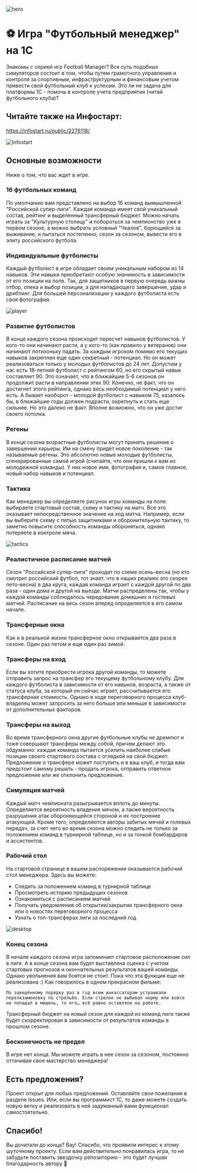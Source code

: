 ![hero](/Images/readme-logo.png)

# ⚽ Игра "Футбольный менеджер" на 1С

Знакомы с серией игр Football Manager? Вся суть подобных симуляторов состоит в том, чтобы путем грамотного управления и контроля за спортивным, инфраструктурным и финансовым учетом привести свой футбольный клуб к успехам. Это ли не задача для платформы 1С - помочь в контроле учета предприятия (читай футбольного клуба)?

## Читайте также на Инфостарт:

https://infostart.ru/public/2276118/

![Infostart](https://infostart.ru/bitrix/templates/sandbox_empty/assets/tpl/abo/img/logo.svg)

## Основные возможности

Ниже о том, что вас ждет в игре.

### 16 футбольных команд

По умолчанию вам представлено на выбор 16 команд вымышленной "Российской супер-лиги". Каждая команда имеет свой уникальный состав, рейтинг и выделенный трансферный бюджет. Можно начать играть за "Культурную столицу" и побороться за чемпионство уже в первом сезоне, а можно выбрать условный "Чкалов", борющийся за выживание, и пытаться постепенно, сезон за сезоном, вывести его в элиту российского футбола.

### Индивидуальные футболисты

Каждый футболист в игре обладает своим уникальным набором из 14 навыков. Эти навыки приобретают особую значимость в зависимости от его позиции на поле. Так, для защитников в первую очередь важны отбор, опека и выбор позиции, а для нападающего завершение, удар и дриблинг. Для большей персонализации у каждого футболиста есть своя фотография.

![player](/Images/player.png)

### Развитие футболистов

В конце каждого сезона происходит пересчет навыков футболистов. У кого-то они начинают расти, а у кого-то (как правило у ветеранов) они начинают потихоньку падать.
За каждым игроком помимо его текущих навыков закреплен еще один секретный - потенциал. Но он может реализоваться только у молодых футболистов до 24 лет. Допустим у нас есть 18-летний футболист с рейтингом 60, но его скрытый навык составляет 90. Это означает, что в ближайшие 5-6 сезонов он продолжит расти в направлении этих 90. Конечно, не факт, что он достигнет этого рейтинга, однако весь необходимый потенциал у него есть. А бывает наоборот - молодой футболист с навыком 75, казалось бы, в ближайшие годы должен подрасти, окрепнуть и стать еще сильнее. Но это далеко не факт. Вполне возможно, что он уже достиг своего потолка.

### Регены

В конце сезона возрастные футболисты могут принять решение о завершении карьеры. Им на смену придет новое поколение - так называемые регены. Это абсолютно новые молодые футболисты, сгенерированные самой игрой (считайте, что они пришли к вам из молодежной команды). У них новое имя, фотография и, самое главное, новый набор навыков и потенциал.

### Тактика

Как менеджер вы определяете рисунок игры команды на поле: выбираете стартовый состав, схему и тактику на матч. Все это оказывает непосредственное значение на ход матча. Например, если вы выберите схему с пятью защитниками и оборонительную тактику, то заметно повысите способность команды обороняться, однако потеряете в контроле мяча.

![tactics](/Images/tactics.png)

### Реалистичное расписание матчей

Сезон "Российской супер-лиги" проходит по схеме осень-весна (но кто смотрит российский футбол, тот знает, что в наших реалиях это скорее лето-весна) в два круга, каждая команда играет с каждой другой по два раза - один дома и другой на выезде. Матчи распределены так, чтобы у каждой команды соблюдалось чередование домашних и гостевых матчей. Расписание на весь сезон вперед определяется в его самом начале.

### Трансферные окна

Как и в реальной жизни трансферное окно открывается два раза в сезоне. Один раз летом и еще один раз зимой.

### Трансферы на вход

Если вы хотите приобрести игрока другой команды, то можете отправить запрос на трансфер его текущему футбольному клубу. Для каждого футболиста в зависимости от его навыков, возраста, а также от статуса клуба, за который он сейчас играет, рассчитывается его трансферная стоимость. Однако в ходе переговорного процесса клуб-владелец может запросить за него больше или меньше в зависимости от дополнительных факторов.

### Трансферы на выход

Во время трансферного окна другие футбольные клубы не дремлют и тоже совершают трансферы между собой, причем делают это обдуманно: каждая команда пытается усилить наиболее слабые позиции своего стартового состава с оглядкой на свой бюджет. Предложение о трансфере может поступить и в ваш клуб, и тогда вам предстоит самому решать - продать игрока, отправить ответное предложение или же отклонить предложение.

### Симуляция матчей

Каждый матч чемпионата разыгрывается вплоть до минуты. Определяется вероятность владения мячом, а также вероятность разрушения атак обороняющейся стороной и их построение атакующей. Кроме того, определяются авторы забитых мячей и голевых передач, за счет чего во время сезона можно следить не только за положением команд в турнирной таблице, но и за гонкой бомбардиров и ассистентов.

### Рабочий стол

На стартовой странице в вашем распоряжении оказывается рабочий стол менеджера. Здесь вы можете:

- Следить за положением команд в турнирной таблице
- Просмотреть историю предыдущих сезонов
- Ознакомиться с расписанием матчей
- Получать уведомления об открытии/закрытии трансферного окна или о новостях переговорного процесса
- Узнать о топ-трансферах лиги за последний год

![desktop](/Images/desktop.png)

### Конец сезона

В начале каждого сезона игра запоминает стартовое расположение сил в лиге. А в конце сезона вам будет выставлена оценка с учетом стартовых прогнозов и окончательных результатов вашей команды. Однако увольнения вам боятся не стоит. Пока что эта функция еще не реализована :) Как говорилось в одном прекрасном фильме:

```
По заведённому порядку раз в год всем инкассаторам устраивали переэкзаменовку по стрельбе. Если стрелок не выбивал норму или вовсе не попадал в мишень, то его… всё равно оставляли на работе.
```

Трансферный бюджет на новый сезон для каждой из команд лиги также будет скорректирован в зависимости от результатов команды в прошлом сезоне.

### Бесконечность не предел

В игре нет конца. Мы можете играть в нее сезон за сезоном, постоянно оттачивая свое мастерство менеджера!

## Есть предложения?

Проект открыт для любых предложений. Оставляйте свои пожелания в разделе Issues. Или, если вы программист 1С, то даже можете создать новую ветку и реализовать в ней задуманный вами функционал самостоятельно.

## Спасибо!

Вы дочитали до конца? Вау! Спасибо, что проявили интерес к этому шуточному проекту. Если вам действительно понравилась игра, то не забудьте поставить звездочку репозиторию - это будет лучшая благодарность автору 🙏
